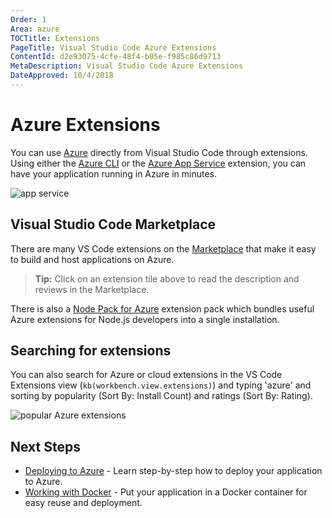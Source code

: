 ```yaml
---
Order: 1
Area: azure
TOCTitle: Extensions
PageTitle: Visual Studio Code Azure Extensions
ContentId: d2e93075-4cfe-48f4-b05e-f985c86d9713
MetaDescription: Visual Studio Code Azure Extensions
DateApproved: 10/4/2018
---
```

# Azure Extensions

You can use [Azure](https://azure.microsoft.com) directly from Visual Studio Code through extensions. Using either the [Azure CLI](https://marketplace.visualstudio.com/items?itemName=ms-vscode.azurecli) or the [Azure App Service](https://marketplace.visualstudio.com/items?itemName=ms-azuretools.vscode-azureappservice) extension, you can have your application running in Azure in minutes.

![app service](images/extensions/azure-app-service-tools.png)

## Visual Studio Code Marketplace

There are many VS Code extensions on the [Marketplace](https://marketplace.visualstudio.com/search?term=azure&target=VSCode&category=All%20categories&sortBy=Relevance) that make it easy to build and host applications on Azure.

<div class="marketplace-extensions-azure-curated"></div>

> **Tip:** Click on an extension tile above to read the description and reviews in the Marketplace.

There is also a [Node Pack for Azure](https://marketplace.visualstudio.com/items?itemName=ms-vscode.vscode-node-azure-pack) extension pack which bundles useful Azure extensions for Node.js developers into a single installation.

## Searching for extensions

You can also search for Azure or cloud extensions in the VS Code Extensions view (`kb(workbench.view.extensions)`) and typing 'azure' and sorting by popularity (Sort By: Install Count) and ratings (Sort By: Rating).

![popular Azure extensions](images/extensions/popular-azure-extensions.png)

## Next Steps

* [Deploying to Azure](/docs/azure/deployment.md) - Learn step-by-step how to deploy your application to Azure.
* [Working with Docker](/docs/azure/docker.md) - Put your application in a Docker container for easy reuse and deployment.
